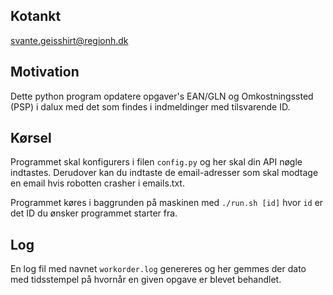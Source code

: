 ## Kotankt
svante.geisshirt@regionh.dk

## Motivation
Dette python program opdatere opgaver's EAN/GLN og Omkostningssted (PSP) i 
dalux med det som findes i indmeldinger med tilsvarende ID.

## Kørsel
Programmet skal konfigurers i filen `config.py` og her skal din API nøgle indtastes. Derudover kan du indtaste de email-adresser
som skal modtage en email hvis robotten crasher i emails.txt. 

Programmet køres i baggrunden på maskinen med `./run.sh [id]` hvor `id` er det ID du ønsker programmet starter fra.

## Log
En log fil med navnet `workorder.log` genereres og her gemmes der dato med tidsstempel på hvornår en given opgave er blevet behandlet.
